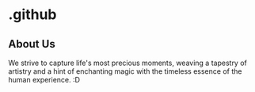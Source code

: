 # .github

## About Us
We strive to capture life's most precious moments, weaving a tapestry of artistry and a hint of enchanting magic with the timeless essence of the human experience. :D

